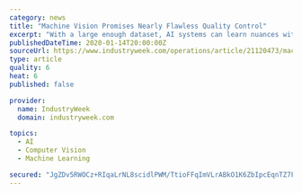 ```yaml
---
category: news
title: "Machine Vision Promises Nearly Flawless Quality Control"
excerpt: "With a large enough dataset, AI systems can learn nuances without being explicitly programmed. Blue River Technology in Sunnyvale, Calif., for example, couples computer vision and machine learning to create its See & Spray weed-control system. As tractors pull herbicide sprayers across cotton crops, cameras see each plant and determine whether ..."
publishedDateTime: 2020-01-14T20:00:00Z
sourceUrl: https://www.industryweek.com/operations/article/21120473/machine-vision-promises-nearly-flawless-quality-control
type: article
quality: 6
heat: 6
published: false

provider:
  name: IndustryWeek
  domain: industryweek.com

topics:
  - AI
  - Computer Vision
  - Machine Learning

secured: "JgZDv5RWOCz+RIqaLrNL8scidlPWM/TtioFFqImVLrABkO1K6ZbIpcEqnTZ7F7Ugjl4Lf+UpN7YkJ7losgkJO9VkXMladuijQaknvVDTijtrl3TYtoLpkMCRN9J1cNXLZsFhvayUDBMqDa3+gac4XbavBdsKfxATj4h+0XRQaF84Fm9LaFwdxLYtGvz1hfiLzzbuUWBYiAFsS7AvKX9K6RSpTerlO0mQw/FNRSHkCXSDRRmJ/f12+FpHZiX1HUNLihm/x5R/WFVIXHhMzC1eIg92gh63edKtbSwImvrDqShNvbcutapOuzXSrUG+GZ5eMrtqaVfdi+aZUifrKRAlc80NeUwDABE4eG9CRmO8Woyk7LK1rYePGMr+uN3804bms8YlRJnxTUw376WFGt3wK9sSumWjoXTm41Hhr2htfAgzJCWz41v8ZETPhgsjFANJFuYE/HTdujE4wLUEYgmvcg==;znqySOdXNrAiDuPCGsjcdA=="
---
```


